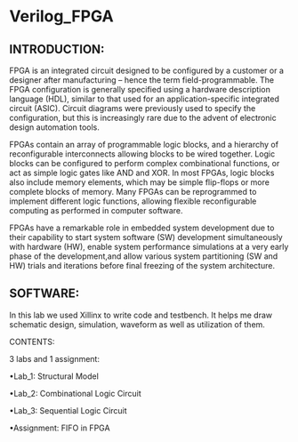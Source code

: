 # Verilog_FPGA
## INTRODUCTION:

 FPGA is an integrated circuit designed to be configured by a customer or a designer after manufacturing – hence the term field-programmable. 
 The FPGA configuration is generally specified using a hardware description language (HDL), similar to that used for an application-specific integrated circuit (ASIC).
 Circuit diagrams were previously used to specify the configuration, but this is increasingly rare due to the advent of electronic design automation tools.

FPGAs contain an array of programmable logic blocks, and a hierarchy of reconfigurable interconnects allowing blocks to be wired together. 
Logic blocks can be configured to perform complex combinational functions, or act as simple logic gates like AND and XOR. 
In most FPGAs, logic blocks also include memory elements, which may be simple flip-flops or more complete blocks of memory.
Many FPGAs can be reprogrammed to implement different logic functions, allowing flexible reconfigurable computing as performed in computer software.

FPGAs have a remarkable role in embedded system development due to their capability to start system software (SW) development simultaneously with hardware (HW), 
enable system performance simulations at a very early phase of the development,and allow various system partitioning (SW and HW) trials and
iterations before final freezing of the system architecture.

## SOFTWARE: 

In this lab we used Xillinx to write code and testbench. It helps me draw schematic design, simulation, waveform as well as utilization of them.

CONTENTS:

3 labs and 1 assignment:

•Lab_1: Structural Model 

•Lab_2: Combinational Logic Circuit

•Lab_3: Sequential Logic Circuit

•Assignment: FIFO in FPGA
